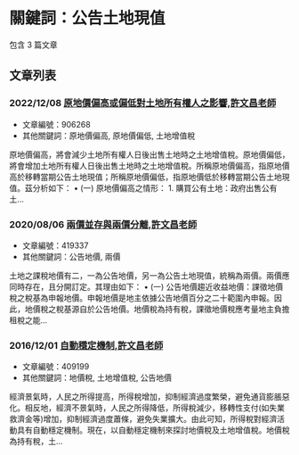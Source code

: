 # 關鍵詞：公告土地現值

包含 3 篇文章

## 文章列表

### 2022/12/08 [原地價偏高或偏低對土地所有權人之影響,許文昌老師](../../articles/906268_%E5%8E%9F%E5%9C%B0%E5%83%B9%E5%81%8F%E9%AB%98%E6%88%96%E5%81%8F%E4%BD%8E%E5%B0%8D%E5%9C%9F%E5%9C%B0%E6%89%80%E6%9C%89%E6%AC%8A%E4%BA%BA%E4%B9%8B%E5%BD%B1%E9%9F%BF%2C%E8%A8%B1%E6%96%87%E6%98%8C%E8%80%81%E5%B8%AB.md)
- 文章編號：906268
- 其他關鍵詞：原地價偏高, 原地價偏低, 土地增值稅

原地價偏高，將會減少土地所有權人日後出售土地時之土地增值稅。原地價偏低，將會增加土地所有權人日後出售土地時之土地增值稅。所稱原地價偏高，指原地價高於移轉當期公告土地現值；所稱原地價偏低，指原地價低於移轉當期公告土地現值。茲分析如下： • (一) 原地價偏高之情形： 1. 購買公有土地：政府出售公有土...

### 2020/08/06 [兩價並存與兩價分離,許文昌老師](../../articles/419337_%E5%85%A9%E5%83%B9%E4%B8%A6%E5%AD%98%E8%88%87%E5%85%A9%E5%83%B9%E5%88%86%E9%9B%A2%2C%E8%A8%B1%E6%96%87%E6%98%8C%E8%80%81%E5%B8%AB.md)
- 文章編號：419337
- 其他關鍵詞：公告地價, 兩價

土地之課稅地價有二，一為公告地價，另一為公告土地現值，統稱為兩價。兩價應同時存在，且分開訂定。其理由如下： • (一) 公告地價趨近收益地價：課徵地價稅之稅基為申報地價。申報地價是地主依據公告地價百分之二十範圍內申報。因此，地價稅之稅基源自於公告地價。地價稅為持有稅，課徵地價稅應考量地主負擔租稅之能...

### 2016/12/01 [自動穩定機制,許文昌老師](../../articles/409199_%E8%87%AA%E5%8B%95%E7%A9%A9%E5%AE%9A%E6%A9%9F%E5%88%B6%2C%E8%A8%B1%E6%96%87%E6%98%8C%E8%80%81%E5%B8%AB.md)
- 文章編號：409199
- 其他關鍵詞：地價稅, 土地增值稅, 公告地價

經濟景氣時，人民之所得提高，所得稅增加，抑制經濟過度繁榮，避免通貨膨脹惡化。相反地，經濟不景氣時，人民之所得降低，所得稅減少，移轉性支付(如失業救濟金等)增加，抑制經濟過度蕭條，避免失業擴大。由此可知，所得稅對經濟活動具有自動穩定機制。現在，以自動穩定機制來探討地價稅及土地增值稅。地價稅為持有稅，土...
